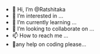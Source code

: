 - 👋 Hi, I’m @Ratshitaka
- 👀 I’m interested in ...
- 🌱 I’m currently learning ...
- 💞️ I’m looking to collaborate on ...
- 📫 How to reach me ...
- 🤲any help on coding please...

<!---
Ratshitaka/Ratshitaka is a ✨ special ✨ repository because its `README.md` (this file) appears on your GitHub profile.
You can click the Preview link to take a look at your changes.
--->
